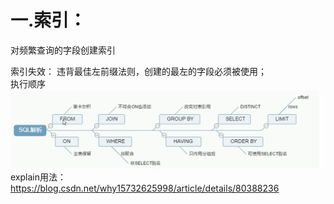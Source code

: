 # 一.索引：
 对频繁查询的字段创建索引 <br>

索引失效：
违背最佳左前缀法则，创建的最左的字段必须被使用；
 <br>
执行顺序
![img.png](img.png)
explain用法：
https://blog.csdn.net/why15732625998/article/details/80388236